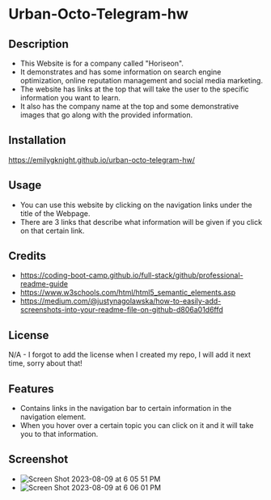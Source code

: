 # Urban-Octo-Telegram-hw

## Description

- This Website is for a company called "Horiseon". 
- It demonstrates and has some information on search engine optimization, online reputation management and social media marketing. 
- The website has links at the top that will take the user to the specific information you want to learn. 
- It also has the company name at the top and some demonstrative images that go along with the provided information.

## Installation

https://emilygknight.github.io/urban-octo-telegram-hw/

## Usage

- You can use this website by clicking on the navigation links under the title of the Webpage.
- There are 3 links that describe what information will be given if you click on that certain link.

## Credits

- https://coding-boot-camp.github.io/full-stack/github/professional-readme-guide
- https://www.w3schools.com/html/html5_semantic_elements.asp
- https://medium.com/@justynagolawska/how-to-easily-add-screenshots-into-your-readme-file-on-github-d806a01d6ffd

## License

N/A - I forgot to add the license when I created my repo, I will add it next time, sorry about that!

## Features

- Contains links in the navigation bar to certain information in the navigation element.
- When you hover over a certain topic you can click on it and it will take you to that information.

## Screenshot
- ![Screen Shot 2023-08-09 at 6 05 51 PM](https://github.com/emilygknight/urban-octo-telegram-hw/assets/138501781/0ba2bdd4-387e-404d-a107-5093819f1a06)
- ![Screen Shot 2023-08-09 at 6 06 01 PM](https://github.com/emilygknight/urban-octo-telegram-hw/assets/138501781/eaf68585-9310-4fed-ac0c-7d67c73a2065)


